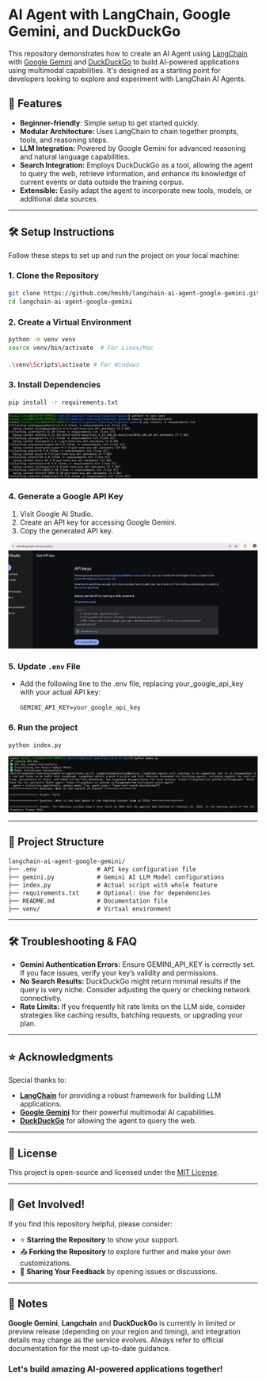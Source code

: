 # AI Agent with LangChain, Google Gemini, and DuckDuckGo

This repository demonstrates how to create an AI Agent using [LangChain](https://github.com/hwchase17/langchain) with [Google Gemini](https://ai.google/) and [DuckDuckGo](https://duckduckgo.com/) to build AI-powered applications using multimodal capabilities. It's designed as a starting point for developers looking to explore and experiment with LangChain AI Agents.

## 🚀 Features
- **Beginner-friendly**: Simple setup to get started quickly.
- **Modular Architecture:** Uses LangChain to chain together prompts, tools, and reasoning steps.
- **LLM Integration:** Powered by Google Gemini for advanced reasoning and natural language capabilities.
- **Search Integration:** Employs DuckDuckGo as a tool, allowing the agent to query the web, retrieve information, and enhance its knowledge of current events or data outside the training corpus.
- **Extensible:** Easily adapt the agent to incorporate new tools, models, or additional data sources.

---

## 🛠️ Setup Instructions

Follow these steps to set up and run the project on your local machine:

### 1. Clone the Repository
```bash
git clone https://github.com/hmshb/langchain-ai-agent-google-gemini.git
cd langchain-ai-agent-google-gemini
```

### 2. Create a Virtual Environment
```bash
python -m venv venv
source venv/bin/activate  # For Linux/Mac

.\venv\Scripts\activate # For Windows
```

### 3. Install Dependencies
```bash
pip install -r requirements.txt
```

![img.png](img.png)

### 4. Generate a Google API Key
1. Visit Google AI Studio.
2. Create an API key for accessing Google Gemini.
3. Copy the generated API key.

![img_1.png](img_1.png)

### 5. Update ```.env``` File
 - Add the following line to the .env file, replacing your_google_api_key with your actual API key:
    ```
    GEMINI_API_KEY=your_google_api_key
    ```
   
### 6. Run the project
```bash
python index.py
```

![img_2.png](img_2.png)

---

## 📂 Project Structure
```
langchain-ai-agent-google-gemini/
├── .env                 # API key configuration file
├── gemini.py            # Gemini AI LLM Model configurations
├── index.py             # Actual script with whole feature
├── requirements.txt     # Optional: Use for dependencies
├── README.md            # Documentation file
├── venv/                # Virtual environment
```

---

## 🛠️ Troubleshooting & FAQ

- **Gemini Authentication Errors:** Ensure GEMINI_API_KEY is correctly set. If you face issues, verify your key’s validity and permissions.
- **No Search Results:** DuckDuckGo might return minimal results if the query is very niche. Consider adjusting the query or checking network connectivity.
- **Rate Limits:** If you frequently hit rate limits on the LLM side, consider strategies like caching results, batching requests, or upgrading your plan.

---

## ⭐ Acknowledgments

Special thanks to:

- **[LangChain](https://github.com/hwchase17/langchain)** for providing a robust framework for building LLM applications.
- **[Google Gemini](https://ai.google/)** for their powerful multimodal AI capabilities.
- **[DuckDuckGo](https://duckduckgo.com/)** for allowing the agent to query the web.

---

## 📜 License

This project is open-source and licensed under the [MIT License](LICENSE).

---

## 📢 Get Involved!

If you find this repository helpful, please consider:

- ⭐ **Starring the Repository** to show your support.
- 📤 **Forking the Repository** to explore further and make your own customizations.
- 💬 **Sharing Your Feedback** by opening issues or discussions.

---

## 📝 Notes

**Google Gemini**, **Langchain** and **DuckDuckGo** is currently in limited or preview release (depending on your region and timing), and integration details may change as the service evolves. Always refer to official documentation for the most up-to-date guidance.

### Let's build amazing AI-powered applications together!